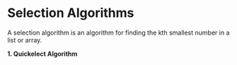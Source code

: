 # Selection Algorithms
A selection algorithm is an algorithm for finding the kth smallest number in a list or array. <br>

<b> 1. Quickelect Algorithm </b> <br>
